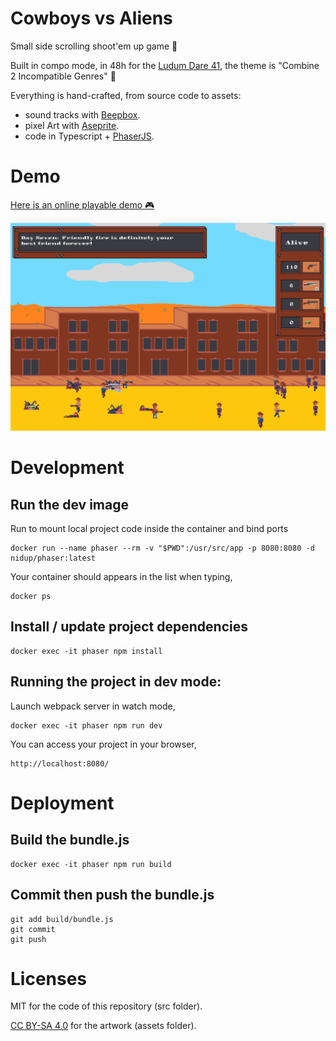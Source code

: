 # Cowboys vs Aliens

Small side scrolling shoot'em up game 🔫

Built in compo mode, in 48h for the [Ludum Dare 41](https://ldjam.com/events/ludum-dare/41), the theme is "Combine 2 Incompatible Genres" 💪

Everything is hand-crafted, from source code to assets:
 - sound tracks with [Beepbox](https://beepbox.co).
 - pixel Art with [Aseprite](https://www.aseprite.org/).
 - code in Typescript + [PhaserJS](https://phaser.io).

# Demo

[Here is an online playable demo 🎮](https://nidup.github.io/ldjam41/)

<p align="center">
<img src="https://github.com/nidup/ldjam41/blob/master/assets/doc/ldjam41.png" alt="LD JAM 41"/>
</p>

# Development

## Run the dev image

Run to mount local project code inside the container and bind ports
```
docker run --name phaser --rm -v "$PWD":/usr/src/app -p 8080:8080 -d nidup/phaser:latest
```

Your container should appears in the list when typing,
```
docker ps
```

## Install / update project dependencies

```
docker exec -it phaser npm install
```

## Running the project in dev mode:

Launch webpack server in watch mode,
```
docker exec -it phaser npm run dev
```

You can access your project in your browser,
```
http://localhost:8080/
```

# Deployment

## Build the bundle.js

```
docker exec -it phaser npm run build
```

## Commit then push the bundle.js

```
git add build/bundle.js
git commit
git push
```

# Licenses

MIT for the code of this repository (src folder).

[CC BY-SA 4.0](https://creativecommons.org/licenses/by-sa/4.0/) for the artwork (assets folder).
